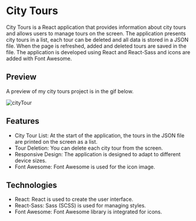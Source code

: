 # City Tours
City Tours is a React application that provides information about city tours and allows users to manage tours on the screen. The application presents city tours in a list, each tour can be deleted and all data is stored in a JSON file. When the page is refreshed, added and deleted tours are saved in the file.
The application is developed using React and React-Sass and icons are added with Font Awesome.
## Preview
A preview of my city tours project is in the gif below.

![cityTour](https://github.com/user-attachments/assets/d0b2093f-a1eb-4b71-99cc-0ccd3d5b6046)


## Features
* City Tour List: At the start of the application, the tours in the JSON file are printed on the screen as a list.
* Tour Deletion: You can delete each city tour from the screen.
* Responsive Design: The application is designed to adapt to different device sizes.
* Font Awesome: Font Awesome is used for the icon image.
## Technologies
* React: React is used to create the user interface.
* React-Sass: Sass (SCSS) is used for managing styles.
* Font Awesome: Font Awesome library is integrated for icons.
